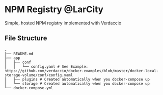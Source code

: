 # NPM Registry @LarCity

Simple, hosted NPM registry implemented with Verdaccio

## File Structure

```shell
.
├── README.md
├── app
│   ├── conf
│   │   └── config.yaml # See Example: https://github.com/verdaccio/docker-examples/blob/master/docker-local-storage-volume/conf/config.yaml
│   ├── plugins # Created automatically when you docker-compose up
│   └── storage # Created automatically when you docker-compose up
└── docker-compose.yml
```
